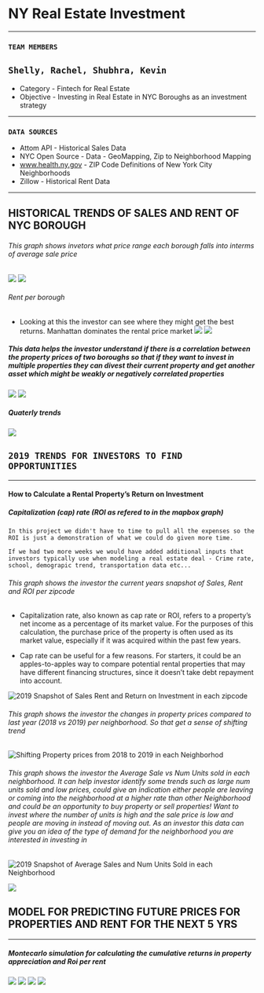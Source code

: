 # NY Real Estate Investment 
---
### `TEAM MEMBERS`

`Shelly, Rachel, Shubhra, Kevin`
---

- Category - Fintech for Real Estate
- Objective - Investing in Real Estate in NYC Boroughs as an investment strategy

---
### `DATA SOURCES`

- Attom API - Historical Sales Data 
- NYC Open Source - Data - GeoMapping, Zip to Neighborhood Mapping
- www.health.ny.gov - ZIP Code Definitions of New York City Neighborhoods
- Zillow - Historical Rent Data
---


## HISTORICAL TRENDS OF SALES AND RENT OF NYC BOROUGH

###### This graph shows  invetors what price range each borough falls into interms of average sale price
![](images/AvgSalesperBorough.png)
![](images/AvgSalePerBoroughPerYear.png)
###### Rent per borough
- Looking at this the investor can see where they might get the best returns. Manhattan dominates the rental price market
![](images/AvgRentPerBorough.png)
![](images/AvgRentPerBoroughPerYear.png)

##### This data helps the investor understand if there is a correlation between the property prices of two boroughs so that if they want to invest in multiple properties they can divest their current property and get another asset which might be weakly or negatively correlated properties

![](images/SalesCorrelationBetweenBorough.png)
![](images/RentCorrelationBetweenBoroughs.png)
##### Quaterly trends
![](images/SaleAndRentPricesEveryQuarter.png)

## `2019 TRENDS FOR INVESTORS TO FIND OPPORTUNITIES`
---

#### How to Calculate a Rental Property’s Return on Investment

##### Capitalization (cap) rate (ROI as refered to in the mapbox graph)

`In this project we didn't have to time to pull all the expenses so the ROI is just a demonstration of what we could do given more time.`

`If we had two more weeks we would have added additional inputs that investors typically use when modeling a real estate deal - Crime rate, school, demograpic trend, transportation data etc...`

###### This graph shows the investor the current years snapshot of Sales, Rent and ROI per zipcode

- Capitalization rate, also known as cap rate or ROI, refers to a property’s net income as a percentage of its market value. For the purposes of this calculation, the purchase price of the property is often used as its market value, especially if it was acquired within the past few years.

- Cap rate can be useful for a few reasons. For starters, it could be an apples-to-apples way to compare potential rental properties that may have different financing structures, since it doesn’t take debt repayment into account.

![2019 Snapshot of Sales Rent and Return on Investment in each zipcode](images/sales_rent_roi.png)


###### This graph shows the investor the changes in property prices compared to last year (2018 vs 2019) per neighborhood. So that get a sense of shifting trend

![Shifting Property prices from 2018 to 2019 in each Neighborhod](images/YOYSalesChange.png)



###### This graph shows the investor the Average Sale vs Num Units sold in each neighborhood. It can help investor identify some trends such as large num units sold and low prices, could give an indication either people are leaving or coming into the neighborhood at a higher rate than other Neighborhood and could be an opportunity to buy property or sell properties! Want to invest where the number of units is high and the sale price is low and people are moving in instead of moving out. As an investor this data can give you an idea of the type of demand for the neighborhood you are interested in investing in

![2019 Snapshot of Average Sales and Num Units Sold in each Neighborhood](images/AvgSalesandUnits.png)


![](images/2019SalesPerBorough.png)



## MODEL FOR PREDICTING FUTURE PRICES FOR PROPERTIES AND RENT FOR THE NEXT 5 YRS
---
##### Montecarlo simulation for calculating the cumulative returns in property appreciation and Roi per rent 
![](images/Salesmontecarlosimulationsforfuturepricecalculations.png)
![](images/Rentmontecarlosimulationsforfuturepricecalculations.png)
![](images/ConfidenceIntervalSalesPrices.png)
![](images/ConfidenceIntervalRentPrices.png)

